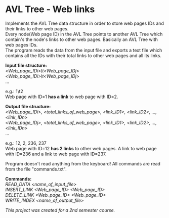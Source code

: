 # AVL Tree - Web links

Implements the AVL Tree data structure in order to store web pages IDs and their links to other web pages.  
Every node(Web page ID) in the AVL Tree points to another AVL Tree which contain's the node's links to other web pages.  Basically an AVL Tree with web pages IDs.  
The program reads the data from the input file and exports a text file which contains all the IDs with their total links to other web pages and all its links.  
  

**Input file structure:**  
<*Web_page_IDi>\t<Web_page_IDj*>   
<*Web_page_IDi>\t<Web_page_IDj*>   
...   
  
e.g.: 1\t2   
Web page with ID=1 **has a link** to web page with ID=2.  

  
**Output file structure:**  
<*Web_page_IDi>, <total_links_of_web_page>, <link_ID1>, <link_ID2>, ..., <link_IDn*>   
<*Web_page_IDj>, <total_links_of_web_page>, <link_ID1>, <link_ID2>, ..., <link_IDn*>   
...   
  
e.g.: 12, 2, 236, 237  
Web page with ID=12 **has 2 links** to other web pages. A link to web page with ID=236 and a link to web page with ID=237.  

Program doesn't read anything from the keyboard! All commands are read from the file "commands.txt".  
  
**Commands:**  
*READ_DATA <name_of_input_file>*  
*INSERT_LINK <Web_page_ID> <Web_page_ID>*  
*DELETE_LINK <Web_page_ID> <Web_page_ID>*  
*WRITE_INDEX <name_of_output_file>*  


*This project was created for a 2nd semester course.*  
